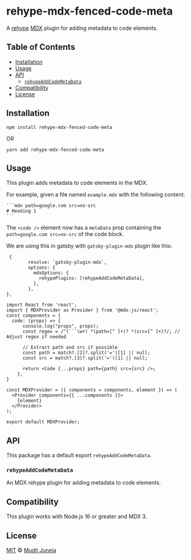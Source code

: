 # rehype-mdx-fenced-code-meta

A [rehype](https://github.com/rehypejs/rehype) [MDX](https://mdxjs.com) plugin for adding metadata to code elements.

## Table of Contents

- [Installation](#installation)
- [Usage](#usage)
- [API](#api)
  - [`rehypeAddCodeMetaData`](#rehypeAddCodeMetaData)
- [Compatibility](#compatibility)
- [License](#license)

## Installation

```
npm install rehype-mdx-fenced-code-meta
```

OR

```
yarn add rehype-mdx-fenced-code-meta
```

## Usage

This plugin adds metadata to code elements in the MDX.

For example, given a file named `example.mdx` with the following content:

````
```mdx path=google.com src=no-src
# Heading 1
```
````

The `<code />` element now has a `metaData` prop containing the `path=google.com src=no-src` of the code block.

We are using this in gatsby with `gatsby-plugin-mdx` plugin like this:
```
 {
        resolve: `gatsby-plugin-mdx`,
        options: {
          mdxOptions: {
            rehypePlugins: [rehypeAddCodeMetaData],
          },
        },
},
```

```
import React from 'react';
import { MDXProvider as Provider } from '@mdx-js/react';
const components = {
  code: (props) => {
      console.log("props", props);
      const regex = /^(```\w+) *(path=[^ ]+)? *(src=[^ ]+)?/; // Adjust regex if needed

      // Extract path and src if possible
      const path = match?.[2]?.split('=')[1] || null;
      const src = match?.[3]?.split('=')[1] || null;

      return <Code {...props} path={path} src={src} />;
    },
}

const MDXProvider = ({ components = components, element }) => (
  <Provider components={{ ...components }}>
    {element}
  </Provider>
);

export default MDXProvider;

```

## API

This package has a default export `rehypeAddCodeMetaData`.

### `rehypeAddCodeMetaData`

An MDX rehype plugin for adding metadata to code elements.

## Compatibility

This plugin works with Node.js 16 or greater and MDX 3.

## License

[MIT](LICENSE.md) © [Mudit Juneja](https://github.com/muditjuneja)
